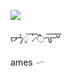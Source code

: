 ![](https://64.media.tumblr.com/c4343dc3d304ec88b7c6eec6f61caaa1/2491c7d5126e86d2-f3/s540x810/5f00204567acc3e3ec00174acdf65c0851a67d9d.gifv)

ᡕᠵ᠊ᡃ່࡚ࠢ࠘ ⸝່ࠡࠣ᠊߯᠆ࠣ࠘ᡁࠣ࠘᠊᠊ࠢ࠘𐡏

ames 𓄧 <br/>
